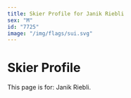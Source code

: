 ```yaml
---
title: Skier Profile for Janik Riebli
sex: "M"
id: "7725"
image: "/img/flags/sui.svg" 
---
```


# Skier Profile

This page is for: Janik Riebli.
    
